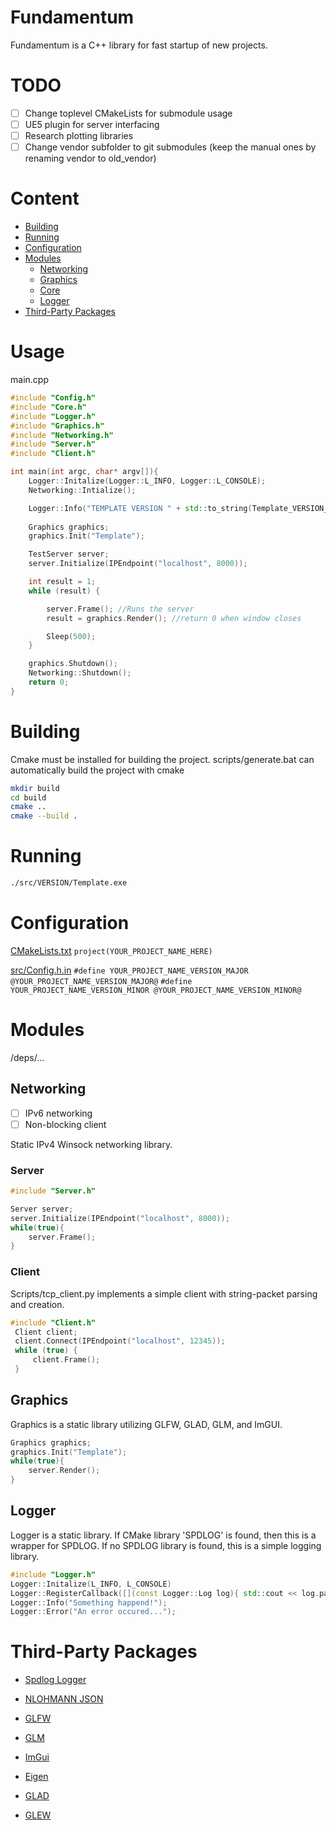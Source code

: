 # Fundamentum
Fundamentum is a C++ library for fast startup of new projects.  

# TODO
- [ ] Change toplevel CMakeLists for submodule usage
- [ ] UE5 plugin for server interfacing
- [ ] Research plotting libraries
- [ ] Change vendor subfolder to git submodules (keep the manual ones by renaming vendor to old_vendor)

# Content
- [Building](#building)
- [Running](#running)
- [Configuration](#configuration)
- [Modules](#modules)
	- [Networking](#configuration)
	- [Graphics](#graphics)
	- [Core](#core)
    - [Logger](#logger)
- [Third-Party Packages](#third-party-packages)

# Usage
 
main.cpp
```c++
#include "Config.h"
#include "Core.h"
#include "Logger.h"
#include "Graphics.h"
#include "Networking.h"
#include "Server.h"
#include "Client.h"

int main(int argc, char* argv[]){  
    Logger::Initalize(Logger::L_INFO, Logger::L_CONSOLE);
    Networking::Intialize();

    Logger::Info("TEMPLATE VERSION " + std::to_string(Template_VERSION_MAJOR) + "." + std::to_string(Template_VERSION_MINOR));
    
    Graphics graphics;
    graphics.Init("Template");

    TestServer server;
    server.Initialize(IPEndpoint("localhost", 8000));

    int result = 1;
    while (result) {

        server.Frame(); //Runs the server
        result = graphics.Render(); //return 0 when window closes

        Sleep(500);
    }

    graphics.Shutdown();
    Networking::Shutdown();
    return 0;
}
```

# Building
Cmake must be installed for building the project. 
scripts/generate.bat can automatically build the project with cmake 
```bash
mkdir build
cd build
cmake ..
cmake --build .
```

# Running
```bash
./src/VERSION/Template.exe
```

# Configuration
[CMakeLists.txt](CMakeLists.txt)
`project(YOUR_PROJECT_NAME_HERE)`

[src/Config.h.in](src/Config.h.in)
`#define YOUR_PROJECT_NAME_VERSION_MAJOR @YOUR_PROJECT_NAME_VERSION_MAJOR@`
`#define YOUR_PROJECT_NAME_VERSION_MINOR @YOUR_PROJECT_NAME_VERSION_MINOR@`

# Modules
/deps/...

## Networking
- [ ] IPv6 networking
- [ ] Non-blocking client

Static IPv4 Winsock networking library.  

### Server
```cpp
#include "Server.h"

Server server;
server.Initialize(IPEndpoint("localhost", 8000));
while(true){
    server.Frame();
}
```
### Client

Scripts/tcp_client.py implements a simple client with string-packet parsing and creation. 
```cpp
#include "Client.h"
 Client client;
 client.Connect(IPEndpoint("localhost", 12345));
 while (true) {
     client.Frame();
 }
```

## Graphics
Graphics is a static library utilizing GLFW, GLAD, GLM, and ImGUI.
```cpp
Graphics graphics;
graphics.Init("Template");
while(true){
    server.Render();
}
```

## Logger
Logger is a static library.  If CMake library 'SPDLOG' is found, then this is a wrapper for SPDLOG. If no SPDLOG library is found, this is a simple logging library. 
```cpp
#include "Logger.h"
Logger::Initalize(L_INFO, L_CONSOLE)
Logger::RegisterCallback([](const Logger::Log log){ std::cout << log.payload << std::endl;})
Logger::Info("Something happend!");
Logger::Error("An error occured...");
```

# Third-Party Packages

- [Spdlog Logger](https://github.com/gabime/spdlog)

- [NLOHMANN JSON](https://github.com/nlohmann/json)

- [GLFW](https://www.glfw.org/)

- [GLM](https://github.com/g-truc/glm)

- [ImGui](https://github.com/ocornut/imgui)

- [Eigen](https://gitlab.com/libeigen/eigen)

- [GLAD](https://github.com/Dav1dde/glad)

- [GLEW](https://github.com/nigels-com/glew)
